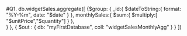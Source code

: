 #Q1.
db.widgetSales.aggregate([
{$group: {
       _id:{ $dateToString:{ format: "%Y-%m", date: "$date" } },
       monthlySales:{ $sum:{ $multiply:[ "$unitPrice","$quantity"] } },   
    }
  }, { $out : { db: "myFirstDatabase", coll: "widgetSalesMonthlyAgg" } }
 ])


